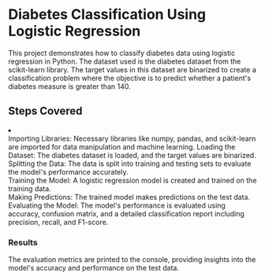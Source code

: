 <h1>Diabetes Classification Using Logistic Regression</h1>
This project demonstrates how to classify diabetes data using logistic regression in Python. The dataset used is the diabetes dataset from the scikit-learn library. The target values in this dataset are binarized to create a classification problem where the objective is to predict whether a patient's diabetes measure is greater than 140.

<h2>Steps Covered</h2>
<li></li>Importing Libraries: Necessary libraries like numpy, pandas, and scikit-learn are imported for data manipulation and machine learning.</li>
Loading the Dataset: The diabetes dataset is loaded, and the target values are binarized.<br>
Splitting the Data: The data is split into training and testing sets to evaluate the model's performance accurately.<br>
Training the Model: A logistic regression model is created and trained on the training data.<br>
Making Predictions: The trained model makes predictions on the test data.<br>
Evaluating the Model: The model's performance is evaluated using accuracy, confusion matrix, and a detailed classification report including precision, recall, and F1-score.<br>

<h3>Results</h3>
The evaluation metrics are printed to the console, providing insights into the model's accuracy and performance on the test data.

